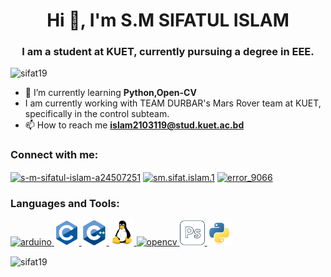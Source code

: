 <h1 align="center">Hi 👋, I'm S.M SIFATUL ISLAM</h1>
<h3 align="center"> I am a student at KUET, currently pursuing a degree in EEE.</h3>

<p align="left"> <img src="https://komarev.com/ghpvc/?username=sifat19&label=Profile%20views&color=0e75b6&style=flat" alt="sifat19" /> </p>

- 🌱 I’m currently learning **Python,Open-CV**
-  I am currently working with TEAM DURBAR's Mars Rover team at KUET, specifically in the control subteam.
- 📫 How to reach me **islam2103119@stud.kuet.ac.bd**

<h3 align="left">Connect with me:</h3>
<p align="left">
<a href="https://linkedin.com/in/s-m-sifatul-islam-a24507251" target="blank"><img align="center" src="https://raw.githubusercontent.com/rahuldkjain/github-profile-readme-generator/master/src/images/icons/Social/linked-in-alt.svg" alt="s-m-sifatul-islam-a24507251" height="30" width="40" /></a>
<a href="https://fb.com/sm.sifat.islam.1" target="blank"><img align="center" src="https://raw.githubusercontent.com/rahuldkjain/github-profile-readme-generator/master/src/images/icons/Social/facebook.svg" alt="sm.sifat.islam.1" height="30" width="40" /></a>
<a href="https://instagram.com/error_9066" target="blank"><img align="center" src="https://raw.githubusercontent.com/rahuldkjain/github-profile-readme-generator/master/src/images/icons/Social/instagram.svg" alt="error_9066" height="30" width="40" /></a>
</p>

<h3 align="left">Languages and Tools:</h3>
<p align="left"> <a href="https://www.arduino.cc/" target="_blank" rel="noreferrer"> <img src="https://cdn.worldvectorlogo.com/logos/arduino-1.svg" alt="arduino" width="40" height="40"/> </a> <a href="https://www.cprogramming.com/" target="_blank" rel="noreferrer"> <img src="https://raw.githubusercontent.com/devicons/devicon/master/icons/c/c-original.svg" alt="c" width="40" height="40"/> </a> <a href="https://www.w3schools.com/cpp/" target="_blank" rel="noreferrer"> <img src="https://raw.githubusercontent.com/devicons/devicon/master/icons/cplusplus/cplusplus-original.svg" alt="cplusplus" width="40" height="40"/> </a> <a href="https://www.linux.org/" target="_blank" rel="noreferrer"> <img src="https://raw.githubusercontent.com/devicons/devicon/master/icons/linux/linux-original.svg" alt="linux" width="40" height="40"/> </a> <a href="https://opencv.org/" target="_blank" rel="noreferrer"> <img src="https://www.vectorlogo.zone/logos/opencv/opencv-icon.svg" alt="opencv" width="40" height="40"/> </a> <a href="https://www.photoshop.com/en" target="_blank" rel="noreferrer"> <img src="https://raw.githubusercontent.com/devicons/devicon/master/icons/photoshop/photoshop-line.svg" alt="photoshop" width="40" height="40"/> </a> <a href="https://www.python.org" target="_blank" rel="noreferrer"> <img src="https://raw.githubusercontent.com/devicons/devicon/master/icons/python/python-original.svg" alt="python" width="40" height="40"/> </a> </p>

<p><img align="center" src="https://github-readme-stats.vercel.app/api/top-langs?username=sifat19&show_icons=true&locale=en&layout=compact" alt="sifat19" /></p>
